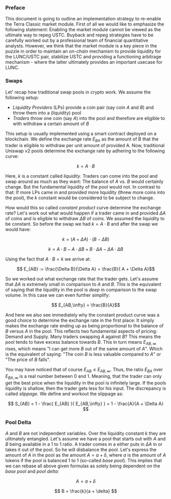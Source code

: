 ### Preface

This document is going to outline an implementation strategy to re-enable the Terra Classic market module. First of all we would like to emphasize the following statement: Enabling the market module cannot be viewed as the ultimate way to repeg USTC. Buyback and repeg strategies have to be carefully worked out by a professional team of financial quantitative analysts. However, we think that the market module is a key piece in the puzzle in order to maintain an *on-chain* mechanism to provide liquidity for the LUNC/USTC pair, stabilize USTC and providing a functioning arbitrage mechanism - where the latter ultimately provides an important usecase for LUNC.

### Swaps

Let' recap how traditional swap pools in crypto work. We assume the following setup:

- *Liquidity Providers* (LPs) provide a coin pair (say coin $A$ and $B$) and throw them into a (liquidity) pool
- *Traders* throw one coin (say $A$) into the pool and therefore are eligible to with withdraw a certain amount of $B$

This setup is usually implemented using a smart contract deployed on a blockchain. We define the exchange rate $E_{BA}$ as the amount of B that the trader is eligible to withdraw per unit amount of provided A. Now, traditional Uniswap v2 pools determine the exchange rate by adhering to the following curve:

$$ k = A \cdot B $$

Here, $k$ is a constant called *liquidity*. Traders can come into the pool and swap around as much as they want: The balance of $A$ vs. $B$ would certainly change. But the fundamental liquidity of the pool would not. In contrast to that: If more LPs came in and provided more liquidity (threw more coins into the pool), the $k$ constant would be considered to be subject to change.

How would this so called *constant product* curve determine the exchange rate? Let's work out what would happen if a trader came in and provided $\Delta A$ of coins and is eligible to withdraw $\Delta B$ of coins. We assumed the liquidity to be constant. So before the swap we had $k = A \cdot B$ and after the swap we would have:

$$ k = (A + \Delta A)\cdot (B - \Delta B) $$

$$ k = A \cdot B  - A \cdot \Delta B + B \cdot \Delta A - \Delta A \cdot \Delta B$$

Using the fact that $A \cdot B = k$ we arrive at:

$$ E_{AB} := \frac{\Delta B}{\Delta A} = \frac{B}{ A + \Delta A}$$

So we worked out what exchange rate that the trader gets. Let's assume that $\Delta A$ is extremely small in comparison to $A$ and $B$. This is the equivalent of saying that the liquidity in the pool is *deep* in comparison to the swap volume. In this case we can even further simplify:

$$ E_{AB,\infty} = \frac{B}{A}$$

And here we also see immediately why the constant product curve was a good choice to determine the exchange rate in the first place: It simply makes the exchange rate ending up as being proportional to the balance of $B$ versus $A$ in the pool. This reflects two fundamental aspects of pricing: Demand and Supply. Many traders swapping $A$ against $B$? This means the pool tends to have excess balance towards $B$. This in turn means $E_{AB,\infty}$ rises, which means "I can get more $B$ out of the same amount of $A$". Which is the equivalent of saying: "The coin $B$ is less valuable compared to $A$" or "The price of $B$ falls".

You may have noticed that of course $E_{AB} \le E_{AB,\infty}$. Thus, the ratio $E_{BA}$ over $E_{BA,\infty}$ is a real number between $0$ and $1$. Meaning, that the trader can only get the best price when the liquidity in the pool is infinitely large. If the pools liquidity is shallow, then the trader gets less for his input. The discrepancy is called *slippage*. We define and workout the slippage as:

$$ S_{AB} = 1 - \frac{ E_{AB} }{ E_{AB,\infty} } = 1 - \frac{A}{A + \Delta A} $$

### Pool Delta

$A$ and $B$ are not independent variables. Over the liquidity constant $k$ they are ulitmately entangled. Let's assume we have a pool that starts out with $A$ and $B$ being available in a $1$ to $1$ ratio. A trader comes in a either puts in $\Delta A$ in or takes it out of the pool. So he will disbalance the pool. Let's express the amount of $A$ in the pool as the amount $A = a + \delta$, where $a$ is the amount of $A$ tokens if the pool is balanced $1$ to $1$ (so-called *base pool*). This implies that we can rebase all above given formulas as solely being dependent on the *base pool* and *pool delta*:

$$ A = a + \delta $$

$$ B = \frac{k}{a + \delta} $$
